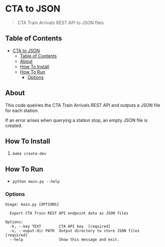 # CTA to JSON

> CTA Train Arrivals REST API to JSON files

## Table of Contents

- [CTA to JSON](#cta-to-json)
  - [Table of Contents](#table-of-contents)
  - [About](#about)
  - [How To Install](#how-to-install)
  - [How To Run](#how-to-run)
    - [Options](#options)

## About

This code queiries the CTA Train Arrivals REST API and outputs a JSON file for
each station.

If an error arises when querying a station stop, an empty JSON file is created.

## How To Install

1. `make create-dev`

## How To Run

- `python main.py --help`

### Options

```shell
Usage: main.py [OPTIONS]

  Export CTA Train REST API endpoint data as JSON files

Options:
  -k, --key TEXT        CTA API key  [required]
  -o, --ouput-dir PATH  Output directory to store JSON files  [required]
  --help                Show this message and exit.
```
